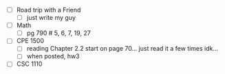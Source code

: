 - [ ] Road trip with a Friend
	- [ ] just write my guy
- [ ] Math
	- [ ] pg 790 # 5, 6, 7, 19, 27
- [ ] CPE 1500
	 - [ ] reading Chapter 2.2 start on page 70... just read it a few times idk...
	 - [ ] when posted, hw3
- [ ] CSC 1110